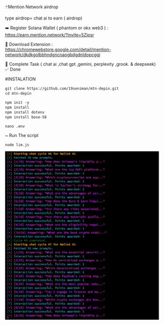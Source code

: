 🃏Mention Network airdrop

type airdrop= chat ai to earn ( airdrop)

➡️ Register Solana Wallet ( phantom or okx web3 ) :  https://earn.mention.network/?invite=5Zjpsr

🔘 Download Extension : https://chromewebstore.google.com/detail/mention-network/dkdkgolbbhndgncnaogbdgdnldopcggj

🔘 Complete Task ( chat ai ,chat gpt ,gemini, perplexity ,grook. & deepseek)
✅ Done


#INSTALATION

```
git clone https://github.com/19seniman/mtn-depin.git
cd mtn-depin
```
```
npm init -y
npm install
npm install dotenv
npm install base-58
```
```
nano .env
```
~ Run The script
```
node lim.js
```


![alt text](https://github.com/19seniman/mtn-depin/blob/main/picture/Screenshot%202025-09-01%20201617.png?raw=true)
